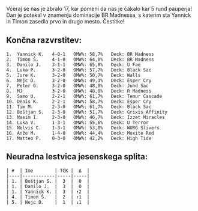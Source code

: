 Včeraj se nas je zbralo 17, kar pomeni da nas je čakalo kar 5 rund pauperja! Dan je potekal v znamenju dominacije BR Madnessa, s katerim sta Yannick in Timon zasedla prvo in drugo mesto. Čestitke! 

## Končna razvrstitev:
```
1.  Yannick K.   4-0-1   OMW%: 58,7%   Deck: BR Madness
2.  Timon Š.     4-1-0   OMW%: 64,0%   Deck: BR Madness
3.  Danilo J.    3-1-1   OMW%: 65,0%   Deck: U Fae
4.  Luka P.      3-2-0   OMW%: 57,7%   Deck: Black Sac
5.  Jure K.      3-2-0   OMW%: 50,7%   Deck: Walls
6.  Nejc D.      3-2-0   OMW%: 49,3%   Deck: Esper Cry
7.  Peter G.     3-2-0   OMW%: 48,0%   Deck: Jund Sac
8.  MJ           3-2-0   OMW%: 48,0%   Deck: R Madness
9.  Samo U.      2-2-1   OMW%: 61,7%   Deck: Temur Cascade
10. Denis K.     2-2-1   OMW%: 58,7%   Deck: Esper Cry
11. Tim M.       2-3-0   OMW%: 61,7%   Deck: Black Sac
12. Boštjan S.   2-3-0   OMW%: 51,7%   Deck: Grixis Affinity
13. Nasim I.     2-3-0   OMW%: 46,7%   Deck: Izzet Miracles
14. Luka V.      1-3-1   OMW%: 55,6%   Deck: U Terror
15. Nelvis C.    1-3-1   OMW%: 53,0%   Deck: WURG Slivers
16. Anže M.      1-4-0   OMW%: 44,4%   Deck: Moxite Red
17. Matteo P.    0-3-0   OMW%: 42,2%   Deck: High Tide 
```
## Neuradna lestvica jesenskega splita:
```
| #  | Ime        | TČK |  Δ  |
|----|------------|-----|-----|
| 1. | Boštjan S. |  3  |  0  |
| 1. | Danilo J.  |  3  |  0  |
| 1. | Yannick K. |  3  | ↑2  |
| 4. | Timon Š.   |  2  | ↑1  |
| 5. | Nejc D.    |  1  | ↓1  |
```